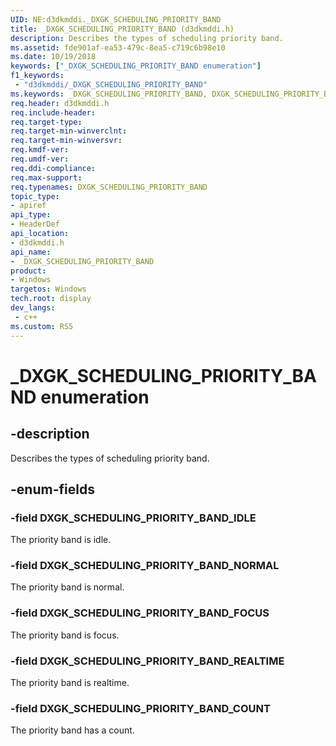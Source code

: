 ```yaml
---
UID: NE:d3dkmddi._DXGK_SCHEDULING_PRIORITY_BAND
title: _DXGK_SCHEDULING_PRIORITY_BAND (d3dkmddi.h)
description: Describes the types of scheduling priority band.
ms.assetid: fde901af-ea53-479c-8ea5-c719c6b98e10
ms.date: 10/19/2018
keywords: ["_DXGK_SCHEDULING_PRIORITY_BAND enumeration"]
f1_keywords:
 - "d3dkmddi/_DXGK_SCHEDULING_PRIORITY_BAND"
ms.keywords: _DXGK_SCHEDULING_PRIORITY_BAND, DXGK_SCHEDULING_PRIORITY_BAND,
req.header: d3dkmddi.h
req.include-header:
req.target-type:
req.target-min-winverclnt:
req.target-min-winversvr:
req.kmdf-ver:
req.umdf-ver:
req.ddi-compliance:
req.max-support:
req.typenames: DXGK_SCHEDULING_PRIORITY_BAND
topic_type:
- apiref
api_type:
- HeaderDef
api_location:
- d3dkmddi.h
api_name:
- _DXGK_SCHEDULING_PRIORITY_BAND
product:
- Windows
targetos: Windows
tech.root: display
dev_langs:
 - c++
ms.custom: RS5
---
```


# _DXGK_SCHEDULING_PRIORITY_BAND enumeration

## -description

Describes the types of scheduling priority band.

## -enum-fields

### -field DXGK_SCHEDULING_PRIORITY_BAND_IDLE

The priority band is idle.

### -field DXGK_SCHEDULING_PRIORITY_BAND_NORMAL

The priority band is normal.

### -field DXGK_SCHEDULING_PRIORITY_BAND_FOCUS

The priority band is focus.

### -field DXGK_SCHEDULING_PRIORITY_BAND_REALTIME

The priority band is realtime.

### -field DXGK_SCHEDULING_PRIORITY_BAND_COUNT

The priority band has a count.

